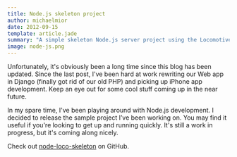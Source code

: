 ```yaml
---
title: Node.js skeleton project
author: michaelmior
date: 2012-09-15
template: article.jade
summary: "A simple skeleton Node.js server project using the Locomotive library."
image: node-js.png
---
```


Unfortunately, it's obviously been a long time since this blog has been updated.
Since the last post, I've been hard at work rewriting our Web app in Django (finally got rid of our old PHP) and picking up iPhone app development.
Keep an eye out for some cool stuff coming up in the near future.

In my spare time, I've been playing around with Node.js development.
I decided to release the sample project I’ve been working on.
You may find it useful if you're looking to get up and running quickly.
It's still a work in progress, but it's coming along nicely.

Check out [node-loco-skeleton](https://github.com/michaelmior/node-loco-skeleton) on GitHub.
